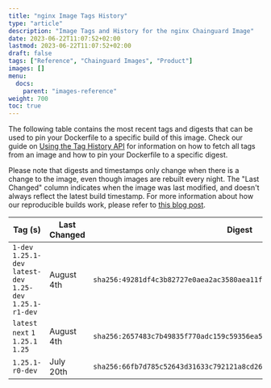 ```yaml
---
title: "nginx Image Tags History"
type: "article"
description: "Image Tags and History for the nginx Chainguard Image"
date: 2023-06-22T11:07:52+02:00
lastmod: 2023-06-22T11:07:52+02:00
draft: false
tags: ["Reference", "Chainguard Images", "Product"]
images: []
menu:
  docs:
    parent: "images-reference"
weight: 700
toc: true
---
```


The following table contains the most recent tags and digests that can be used to pin your Dockerfile to a specific build of this image. Check our guide on [Using the Tag History API](/chainguard/chainguard-images/using-the-tag-history-api/) for information on how to fetch all tags from an image and how to pin your Dockerfile to a specific digest.

Please note that digests and timestamps only change when there is a change to the image, even though images are rebuilt every night. The "Last Changed" column indicates when the image was last modified, and doesn't always reflect the latest build timestamp. For more information about how our reproducible builds work, please refer to [this blog post](https://www.chainguard.dev/unchained/reproducing-chainguards-reproducible-image-builds).

| Tag (s)                                                       | Last Changed | Digest                                                                    |
|---------------------------------------------------------------|--------------|---------------------------------------------------------------------------|
|  `1-dev` `1.25.1-dev` `latest-dev` `1.25-dev` `1.25.1-r1-dev` | August 4th   | `sha256:49281df4c3b82727e0aea2ac3580aea11f3558387312132c3c6c5805c088a099` |
|  `latest` `next` `1` `1.25.1` `1.25`                          | August 4th   | `sha256:2657483c7b49835f770adc159c59356ea574a1715e51acb7b7d2b1709acd510a` |
|  `1.25.1-r0-dev`                                              | July 20th    | `sha256:66fb7d785c52643d31633c792121a8cd26b153a0183f56a55e4ade707e963741` |
